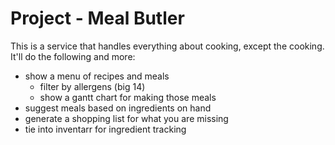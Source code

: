 # Project - Meal Butler

This is a service that handles everything about cooking, except the cooking. It'll do the following and more:

- show a menu of recipes and meals
  - filter by allergens (big 14)
  - show a gantt chart for making those meals
- suggest meals based on ingredients on hand
- generate a shopping list for what you are missing
- tie into inventarr for ingredient tracking
